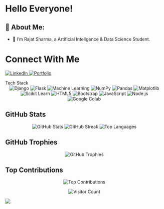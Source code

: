 # Hello Everyone! 

## 💫 About Me:
- 🔭 I’m Rajat Sharma, a Artificial Intellgence & Data Science Student.

# Connect With Me
<p align="left"> <a href="https://www.linkedin.com/in/rajat-sharma-182423247/" target="_blank"> <img src="https://img.shields.io/badge/LinkedIn-%230077B5.svg?style=for-the-badge&logo=linkedin&logoColor=white" alt="LinkedIn"> </a> <a href="https://portfolio-website-u8sk.onerender.com/" target="_blank"> <img src="https://img.shields.io/badge/Portfolio-%23FFA500.svg?style=for-the-badge&logo=web&logoColor=white" alt="Portfolio"> </a> </p

## Tech Stack
<div align="center"> <img src="https://img.shields.io/badge/Django-%23092E20.svg?style=for-the-badge&logo=django&logoColor=white" alt="Django"> <img src="https://img.shields.io/badge/Flask-%23000000.svg?style=for-the-badge&logo=flask&logoColor=white" alt="Flask"> <img src="https://img.shields.io/badge/Machine%20Learning-%23FF6F00.svg?style=for-the-badge&logo=python&logoColor=white" alt="Machine Learning"> <img src="https://img.shields.io/badge/NumPy-%23013243.svg?style=for-the-badge&logo=numpy&logoColor=white" alt="NumPy"> <img src="https://img.shields.io/badge/Pandas-%23150458.svg?style=for-the-badge&logo=pandas&logoColor=white" alt="Pandas"> <img src="https://img.shields.io/badge/Matplotlib-%2300A3E0.svg?style=for-the-badge&logo=matplotlib&logoColor=white" alt="Matplotlib"> <img src="https://img.shields.io/badge/Scikit%20Learn-%23F7931E.svg?style=for-the-badge&logo=scikit-learn&logoColor=white" alt="Scikit Learn"> <img src="https://img.shields.io/badge/HTML5-%23E34F26.svg?style=for-the-badge&logo=html5&logoColor=white" alt="HTML5"> <img src="https://img.shields.io/badge/Bootstrap-%237D40F6.svg?style=for-the-badge&logo=bootstrap&logoColor=white" alt="Bootstrap"> <img src="https://img.shields.io/badge/JavaScript-%23F7DF1E.svg?style=for-the-badge&logo=javascript&logoColor=black" alt="JavaScript"> <img src="https://img.shields.io/badge/Node.js-%233C873A.svg?style=for-the-badge&logo=node.js&logoColor=white" alt="Node.js"> <img src="https://img.shields.io/badge/Google%20Colab-%234B32C3.svg?style=for-the-badge&logo=googlecolab&logoColor=white" alt="Google Colab"> </div>

## GitHub Stats
<p align="center"> <img src="https://github-readme-stats.vercel.app/api?username=RajatSharma070904&theme=radical&hide_border=false&include_all_commits=true&count_private=true" alt="GitHub Stats"> <img src="https://github-readme-streak-stats.herokuapp.com/?user=RajatSharma070904&theme=radical&hide_border=false" alt="GitHub Streak"> <img src="https://github-readme-stats.vercel.app/api/top-langs/?username=RajatSharma070904&theme=radical&hide_border=false&include_all_commits=true&count_private=true&layout=compact" alt="Top Languages"> </p>


<!-- 
<h2 align="center">Leetcode Info<h2>  
<p align="center">
  
  <img  align=top flex-grow=1 src="https://leetcard.jacoblin.cool/Aranika4518?theme=dark&font=Nunito&ext=heatmap" />  
</p>-->

## GitHub Trophies
<p align="center"> <img src="https://github-profile-trophy.vercel.app/?username=RajatSharma070904&theme=radical&no-frame=false&no-bg=true&margin-w=4" alt="GitHub Trophies"> </p>

## Top Contributions
<p align="center"> <img src="https://github-contributor-stats.vercel.app/api?username=RajatSharma070904&limit=5&theme=dark&combine_all_yearly_contributions=true" alt="Top Contributions"> </p> <p align="center"> <img src="https://visitcount.itsvg.in/api?id=RajatSharma070904&icon=0&color=6" alt="Visitor Count"> </p>

[![](https://visitcount.itsvg.in/api?id=awanishyadav967&icon=0&color=0)](https://visitcount.itsvg.in)
